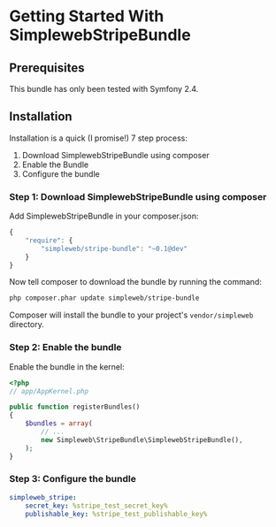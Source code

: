 Getting Started With SimplewebStripeBundle
==========================================

## Prerequisites

This bundle has only been tested with Symfony 2.4.

## Installation

Installation is a quick (I promise!) 7 step process:

1. Download SimplewebStripeBundle using composer
2. Enable the Bundle
3. Configure the bundle

### Step 1: Download SimplewebStripeBundle using composer

Add SimplewebStripeBundle in your composer.json:

``` js
{
    "require": {
        "simpleweb/stripe-bundle": "~0.1@dev"
    }
}
```

Now tell composer to download the bundle by running the command:

``` bash
php composer.phar update simpleweb/stripe-bundle
```

Composer will install the bundle to your project's `vendor/simpleweb` directory.

### Step 2: Enable the bundle

Enable the bundle in the kernel:

``` php
<?php
// app/AppKernel.php

public function registerBundles()
{
    $bundles = array(
        // ...
        new Simpleweb\StripeBundle\SimplewebStripeBundle(),
    );
}
```

### Step 3: Configure the bundle

``` yaml
simpleweb_stripe:
    secret_key: %stripe_test_secret_key%
    publishable_key: %stripe_test_publishable_key%
```
